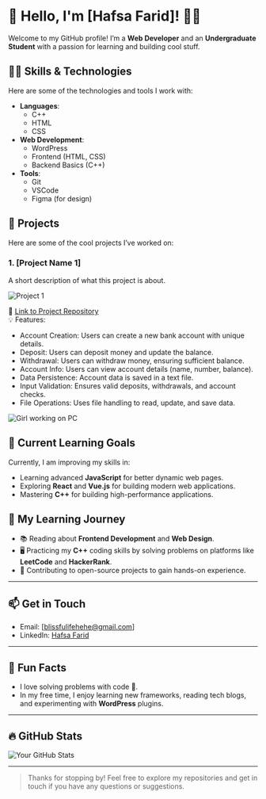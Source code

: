 # 👋 Hello, I'm [Hafsa Farid]! 👨‍💻

Welcome to my GitHub profile! I’m a **Web Developer** and an **Undergraduate Student** with a passion for learning and building cool stuff.

## 🧑‍💻 Skills & Technologies

Here are some of the technologies and tools I work with:

- **Languages**: 
  - C++
  - HTML
  - CSS
- **Web Development**:
  - WordPress
  - Frontend (HTML, CSS)
  - Backend Basics (C++)
- **Tools**:
  - Git
  - VSCode
  - Figma (for design)
  

## 🌟 Projects

Here are some of the cool projects I’ve worked on:

### 1. **[Project Name 1]**
A short description of what this project is about. 

![Project 1](https://github.com/Hehehafsa/Banking-system-1) <!-- Replace with a GIF or image of your project -->
  
🔗 [Link to Project Repository](https://github.com/Hehehafsa/Banking-system-1)  
💡 Features:  
- Account Creation: Users can create a new bank account with unique details.
- Deposit: Users can deposit money and update the balance.
- Withdrawal: Users can withdraw money, ensuring sufficient balance.
- Account Info: Users can view account details (name, number, balance).
- Data Persistence: Account data is saved in a text file.
- Input Validation: Ensures valid deposits, withdrawals, and account checks.
- File Operations: Uses file handling to read, update, and save data.
  
![Girl working on PC](https://banner2.cleanpng.com/lnd/20240713/wjj/a8j9mw9pj.webp)


## 🎯 Current Learning Goals

Currently, I am improving my skills in:

- Learning advanced **JavaScript** for better dynamic web pages.
- Exploring **React** and **Vue.js** for building modern web applications.
- Mastering **C++** for building high-performance applications.

## 🌱 My Learning Journey

- 📚 Reading about **Frontend Development** and **Web Design**.
- 🖥️ Practicing my **C++** coding skills by solving problems on platforms like **LeetCode** and **HackerRank**.
- 🚀 Contributing to open-source projects to gain hands-on experience.

---

## 📫 Get in Touch

- Email: [blissfulifehehe@gmail.com]
- LinkedIn: [Hafsa Farid](https://www.linkedin.com/in/hafsa-farid-453002327?utm_source=share&utm_campaign=share_via&utm_content=profile&utm_medium=android_app)

---

## 📜 Fun Facts

- I love solving problems with code 🧩.
- In my free time, I enjoy learning new frameworks, reading tech blogs, and experimenting with **WordPress** plugins.

---

## 🔥 GitHub Stats

![Your GitHub Stats](https://github-readme-stats.vercel.app/api?username=yourusername&show_icons=true&hide_title=true&count_private=true&hide=prs&theme=radical)

---


> Thanks for stopping by! Feel free to explore my repositories and get in touch if you have any questions or suggestions.
